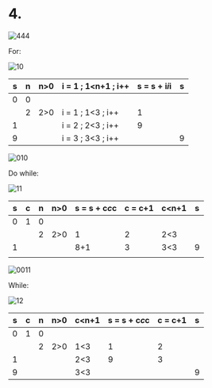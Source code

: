 # 4. 
![444](https://github.com/Odette-Morentin/Parcial-2/assets/145512052/17d31e32-559e-4235-81d5-3dc2fa3f3660)

For:

![10](https://github.com/Odette-Morentin/Parcial-2/assets/145512052/9a31f108-17c1-494d-8c53-852717134c24)

| s | n | n>0 | i = 1 ; 1<n+1 ; i++ | s = s + i*i*i | s |
|---|---|-----|---------------------|---------------|---|
| 0 | 0 |     |                     |               |   |
|   | 2 | 2>0 | i = 1 ; 1<3 ; i++   | 1             |   |
| 1 |   |     | i = 2 ; 2<3 ; i++   | 9             |   |
| 9 |   |     | i = 3 ; 3<3 ; i++   |               | 9 |


![010](https://github.com/Odette-Morentin/Parcial-2/assets/145512052/31105ad7-6141-4399-b82a-c27c8ab3af7f)


Do while:

![11](https://github.com/Odette-Morentin/Parcial-2/assets/145512052/ff7680ba-34fa-484b-8969-3961961bcc6b)


| s | c | n | n>0 | s = s + c*c*c | c = c+1 | c<n+1 | s |
|---|---|---|-----|---------------|---------|-------|---|
| 0 | 1 | 0 |     |               |         |       |   |
|   |   | 2 | 2>0 | 1             | 2       | 2<3   |   |
| 1 |   |   |     | 8+1           | 3       | 3<3   | 9 |
|   |   |   |     |               |         |       |   |

![0011](https://github.com/Odette-Morentin/Parcial-2/assets/145512052/e29f5282-8908-47ba-9274-5b51a8234a79)

While:

![12](https://github.com/Odette-Morentin/Parcial-2/assets/145512052/44cdbd06-56f5-4bb5-bf86-07470ffb36c1)

| s | c | n | n>0 | c<n+1 | s = s + c*c*c | c = c+1 | s |
|---|---|---|-----|-------|---------------|---------|---|
| 0 | 1 | 0 |     |       |               |         |   |
|   |   | 2 | 2>0 | 1<3   | 1             | 2       |   |
| 1 |   |   |     | 2<3   | 9             | 3       |   |
| 9 |   |   |     | 3<3   |               |         | 9 |





